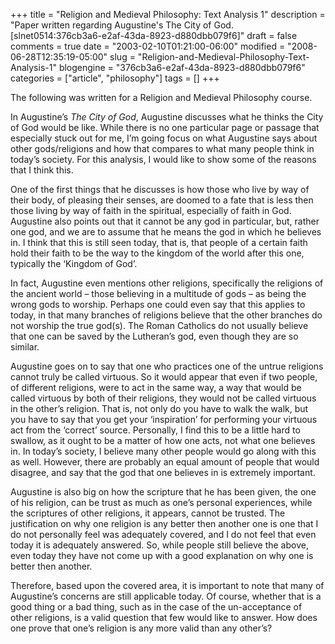 +++
title = "Religion and Medieval Philosophy: Text Analysis 1"
description = "Paper written regarding Augustine's The City of God. [slnet0514:376cb3a6-e2af-43da-8923-d880dbb079f6]"
draft = false
comments = true
date = "2003-02-10T01:21:00-06:00"
modified = "2008-06-28T12:35:19-05:00"
slug = "Religion-and-Medieval-Philosophy-Text-Analysis-1"
blogengine = "376cb3a6-e2af-43da-8923-d880dbb079f6"
categories = ["article", "philosophy"]
tags = []
+++

<div class="note">
<p>
The following was written for a Religion and Medieval Philosophy course. 
</p>
</div>
<p>
In Augustine&rsquo;s <em>The City of God</em>, Augustine discusses what he thinks the City of God would be like. While there is no one particular page or passage that especially stuck out for me, I&rsquo;m going focus on what Augustine says about other gods/religions and how that compares to what many people think in today&rsquo;s society. For this analysis, I would like to show some of the reasons that I think this. 
</p>
<p>
One of the first things that he discusses is how those who live by way of their body, of pleasing their senses, are doomed to a fate that is less then those living by way of faith in the spiritual, especially of faith in God. Augustine also points out that it cannot be any god in particular, but, rather one god, and we are to assume that he means the god in which he believes in. I think that this is still seen today, that is, that people of a certain faith hold their faith to be the way to the kingdom of the world after this one, typically the &lsquo;Kingdom of God&rsquo;. 
</p>
<p>
In fact, Augustine even mentions other religions, specifically the religions of the ancient world &ndash; those believing in a multitude of gods &ndash; as being the wrong gods to worship. Perhaps one could even say that this applies to today, in that many branches of religions believe that the other branches do not worship the true god(s). The Roman Catholics do not usually believe that one can be saved by the Lutheran&rsquo;s god, even though they are so similar. 
</p>
<p>
Augustine goes on to say that one who practices one of the untrue religions cannot truly be called virtuous. So it would appear that even if two people, of different religions, were to act in the same way, a way that would be called virtuous by both of their religions, they would not be called virtuous in the other&rsquo;s religion. That is, not only do you have to walk the walk, but you have to say that you get your &lsquo;inspiration&rsquo; for performing your virtuous act from the &lsquo;correct&rsquo; source. Personally, I find this to be a little hard to swallow, as it ought to be a matter of how one acts, not what one believes in. In today&rsquo;s society, I believe many other people would go along with this as well. However, there are probably an equal amount of people that would disagree, and say that the god that one believes in is extremely important. 
</p>
<p>
Augustine is also big on how the scripture that he has been given, the one of his religion, can be trust as much as one&rsquo;s personal experiences, while the scriptures of other religions, it appears, cannot be trusted. The justification on why one religion is any better then another one is one that I do not personally feel was adequately covered, and I do not feel that even today it is adequately answered. So, while people still believe the above, even today they have not come up with a good explanation on why one is better then another. 
</p>
<p>
Therefore, based upon the covered area, it is important to note that many of Augustine&rsquo;s concerns are still applicable today. Of course, whether that is a good thing or a bad thing, such as in the case of the un-acceptance of other religions, is a valid question that few would like to answer. How does one prove that one&rsquo;s religion is any more valid than any other&rsquo;s? 
</p>

